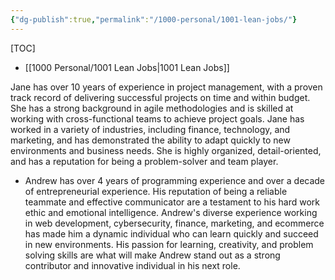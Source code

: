 ```yaml
---
{"dg-publish":true,"permalink":"/1000-personal/1001-lean-jobs/"}
---
```


[TOC]
- [[1000 Personal/1001 Lean Jobs\|1001 Lean Jobs]]

Jane has over 10 years of experience in project management, with a proven track record of delivering successful projects on time and within budget. She has a strong background in agile methodologies and is skilled at working with cross-functional teams to achieve project goals. Jane has worked in a variety of industries, including finance, technology, and marketing, and has demonstrated the ability to adapt quickly to new environments and business needs. She is highly organized, detail-oriented, and has a reputation for being a problem-solver and team player.

- Andrew has over 4 years of programming experience and over a decade of entrepreneurial experience. His reputation of being a reliable teammate and effective communicator are a testament to his hard work ethic and emotional intelligence. Andrew's diverse experience working in web development, cybersecurity, finance, marketing, and ecommerce has made him a dynamic individual who can learn quickly and succeed in new environments. His passion for learning, creativity, and problem solving skills are what will make Andrew stand out as a strong contributor and innovative individual in his next role. 